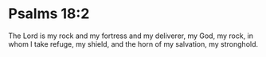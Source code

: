 # Psalms 18:2

The Lord is my rock and my fortress and my deliverer, my God, my rock, in whom I take refuge, my shield, and the horn of my salvation, my stronghold.
